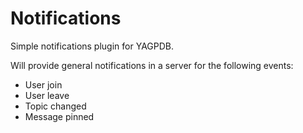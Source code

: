 # Notifications

Simple notifications plugin for YAGPDB.

Will provide general notifications in a server for the following events:

- User join
- User leave
- Topic changed
- Message pinned
